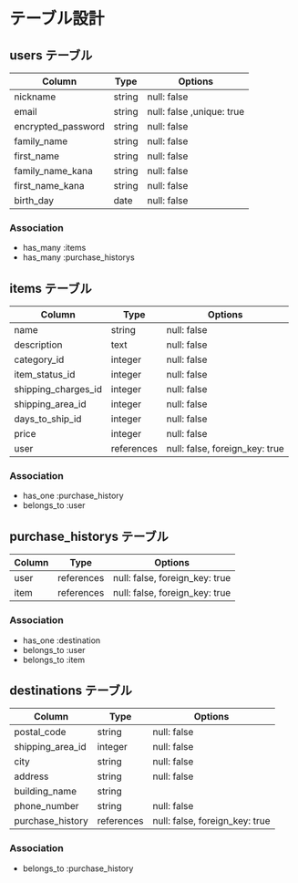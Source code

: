 # テーブル設計

## users テーブル

| Column             | Type   | Options                   |
| ------------------ | ------ | --------------------------|
| nickname           | string | null: false               |
| email              | string | null: false ,unique: true |
| encrypted_password | string | null: false               |
| family_name        | string | null: false               |
| first_name         | string | null: false               |
| family_name_kana   | string | null: false               |
| first_name_kana    | string | null: false               |
| birth_day          | date   | null: false               |
  
### Association

- has_many :items
- has_many :purchase_historys

## items テーブル

| Column               | Type       | Options                        |
| ---------------------| ---------- | -------------------------------|
| name                 | string     | null: false                    |
| description          | text       | null: false                    |
| category_id          | integer    | null: false                    |
| item_status_id       | integer    | null: false                    |
| shipping_charges_id  | integer    | null: false                    |
| shipping_area_id     | integer    | null: false                    |
| days_to_ship_id      | integer    | null: false                    |
| price                | integer    | null: false                    |
| user                 | references | null: false, foreign_key: true |

### Association

- has_one    :purchase_history
- belongs_to :user

## purchase_historys テーブル

| Column       | Type       | Options                        |
| -------------| ---------- | ------------------------------ |
| user         | references | null: false, foreign_key: true |
| item         | references | null: false, foreign_key: true |

### Association

- has_one    :destination
- belongs_to :user
- belongs_to :item


## destinations テーブル

| Column                | Type       | Options                        |
| ----------------------| ---------- | -------------------------------|
| postal_code           | string     | null: false                    |
| shipping_area_id      | integer    | null: false                    |
| city                  | string     | null: false                    |
| address               | string     | null: false                    |
| building_name         | string     |                                |
| phone_number          | string     | null: false                    |
| purchase_history      | references | null: false, foreign_key: true |

### Association

- belongs_to :purchase_history


